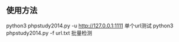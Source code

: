 ## 使用方法
python3 phpstudy2014.py -u http://127.0.0.1:1111 单个url测试
python3 phpstudy2014.py -f url.txt 批量检测
